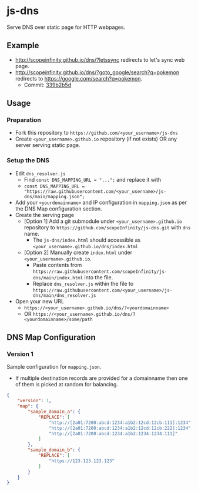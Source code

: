 # js-dns
Serve DNS over static page for HTTP webpages.

## Example

- http://scopeinfinity.github.io/dns/?letssync redirects to let's sync web page.
- http://scopeinfinity.github.io/dns/?goto_google/search?q=pokemon redirects to https://google.com/search?q=pokemon.
  - Commit: [339b2b5d](https://github.com/scopeInfinity/js-dns/commit/339b2b5d9de27715805221e2100280aaedd38a59)


## Usage

### Preparation
- Fork this repository to `https://github.com/<your_username>/js-dns`
- Create `<your_username>.github.io` repository (if not exists) OR any server serving static page.

### Setup the DNS
- Edit `dns_resolver.js`
  - Find `const DNS_MAPPING_URL = "...";` and replace it with
  - `const DNS_MAPPING_URL = "https://raw.githubusercontent.com/<your_username>/js-dns/main/mapping.json";`
- Add your `<yourdomainname>` and IP configuration in `mapping.json` as per the DNS Map configuration section.
- Create the serving page
  - [Option 1] Add a git submodule under `<your_username>.github.io` repository to `https://github.com/scopeInfinity/js-dns.git` with `dns` name.
    - The `js-dns/index.html` should accessible as `<your_username>.github.io/dns/index.html` 
  - [Option 2] Manually create `index.html` under `<your_username>.github.io`.
    - Paste contents from `https://raw.githubusercontent.com/scopeInfinity/js-dns/main/index.html` into the file.
    - Replace `dns_resolver.js` within the file to `https://raw.githubusercontent.com/<your_username>/js-dns/main/dns_resolver.js`
- Open your new URL
  - `https://<your_username>.github.io/dns/?<yourdomainname>` 
  - OR `https://<your_username>.github.io/dns/?<yourdomainname>/some/path`

## DNS Map Configuration

### Version 1

Sample configuration for `mapping.json`.
 - If multiple destination records are provided for a domainname then one of them is picked at random for balancing.

```json
{
    "version": 1,
    "map": {
        "sample_domain_a": {
            "REPLACE": [
                "http://[2a01:7200:abcd:1234:a1b2:12cd:12cb:111]:1234",
                "http://[2a01:7200:abcd:1234:a1b2:12cd:12cb:222]:1234",
                "http://[2a01:7200:abcd:1234:a1b2:1234:1234:111]"
            ]
        },
        "sample_domain_b": {
            "REPLACE": [
                "https://123.123.123.123"
            ]
        }
    }
}
```
